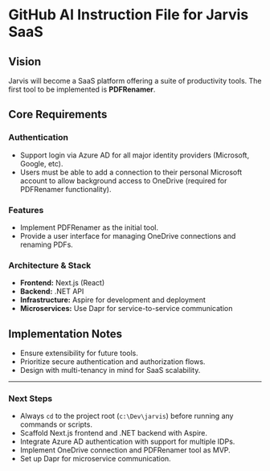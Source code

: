 # GitHub AI Instruction File for Jarvis SaaS

## Vision
Jarvis will become a SaaS platform offering a suite of productivity tools. The first tool to be implemented is **PDFRenamer**.

## Core Requirements

### Authentication
- Support login via Azure AD for all major identity providers (Microsoft, Google, etc).
- Users must be able to add a connection to their personal Microsoft account to allow background access to OneDrive (required for PDFRenamer functionality).

### Features
- Implement PDFRenamer as the initial tool.
- Provide a user interface for managing OneDrive connections and renaming PDFs.

### Architecture & Stack
- **Frontend:** Next.js (React)
- **Backend:** .NET API
- **Infrastructure:** Aspire for development and deployment
- **Microservices:** Use Dapr for service-to-service communication

## Implementation Notes
- Ensure extensibility for future tools.
- Prioritize secure authentication and authorization flows.
- Design with multi-tenancy in mind for SaaS scalability.

---

### Next Steps

- Always `cd` to the project root (`c:\Dev\jarvis`) before running any commands or scripts.
- Scaffold Next.js frontend and .NET backend with Aspire.
- Integrate Azure AD authentication with support for multiple IDPs.
- Implement OneDrive connection and PDFRenamer tool as MVP.
- Set up Dapr for microservice communication.

